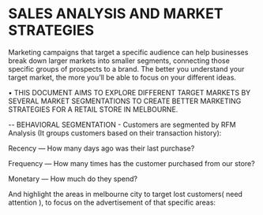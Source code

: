 # SALES ANALYSIS AND MARKET STRATEGIES
Marketing campaigns that target a specific audience can help businesses break down larger markets into smaller segments, connecting those specific groups of prospects to a brand. The better you understand your target market, the more you’ll be able to focus on your different ideas.

•	THIS DOCUMENT AIMS TO EXPLORE DIFFERENT TARGET MARKETS BY SEVERAL MARKET SEGMENTATIONS TO CREATE BETTER MARKETING STRATEGIES FOR A RETAIL STORE IN MELBOURNE.

-- BEHAVIORAL SEGMENTATION - Customers are segmented by RFM Analysis (It groups customers based on their transaction history):

Recency — How many days ago was their last purchase?

Frequency — How many times has the customer purchased from our store?  

Monetary — How much do they spend?

And highlight the areas in melbourne city to target lost customers( need attention ), to focus on the advertisement of that specific areas:
